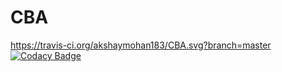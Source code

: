 # CBA
https://travis-ci.org/akshaymohan183/CBA.svg?branch=master
[![Codacy Badge](https://api.codacy.com/project/badge/Grade/b17b4ec963ff4dd28edcc0eea0c8aa13)](https://www.codacy.com/app/akshaymohan183/CBA?utm_source=github.com&amp;utm_medium=referral&amp;utm_content=akshaymohan183/CBA&amp;utm_campaign=Badge_Grade)
